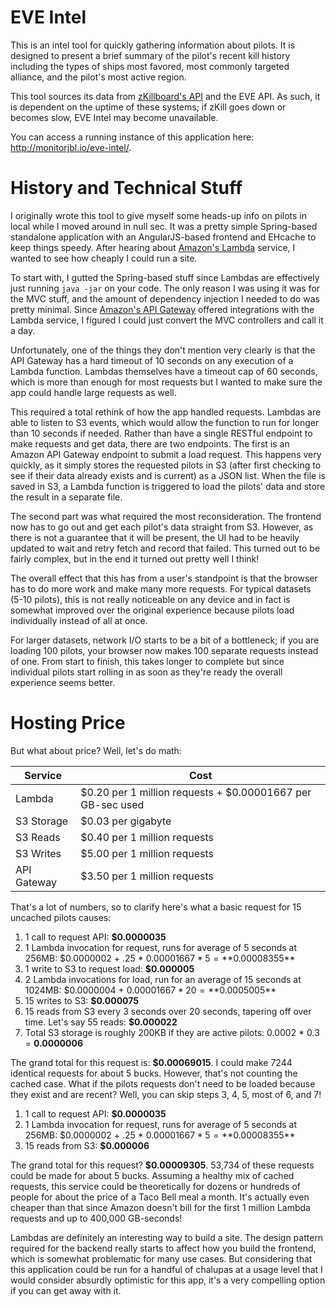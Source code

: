# EVE Intel

This is an intel tool for quickly gathering information about pilots. It is designed to present a brief summary of the pilot's recent kill history including the types of ships most favored, most commonly targeted alliance, and the pilot's most active region.

This tool sources its data from [zKillboard's API](https://zkillboard.com/) and the EVE API. As such, it is dependent on the uptime of these systems; if zKill goes down or becomes slow, EVE Intel may become unavailable.

You can access a running instance of this application here: http://monitorjbl.io/eve-intel/.

# History and Technical Stuff

I originally wrote this tool to give myself some heads-up info on pilots in local while I moved around in null sec. It was a pretty simple Spring-based standalone application with an AngularJS-based frontend and EHcache to keep things speedy. After hearing about [Amazon's Lambda](https://aws.amazon.com/lambda/) service, I wanted to see how cheaply I could run a site.

To start with, I gutted the Spring-based stuff since Lambdas are effectively just running `java -jar` on your code. The only reason I was using it was for the MVC stuff, and the amount of dependency injection I needed to do was pretty minimal. Since [Amazon's API Gateway](https://aws.amazon.com/api-gateway/) offered integrations with the Lambda service, I figured I could just convert the MVC controllers and call it a day.

Unfortunately, one of the things they don't mention very clearly is that the API Gateway has a hard timeout of 10 seconds on any execution of a Lambda function. Lambdas themselves have a timeout cap of 60 seconds, which is more than enough for most requests but I wanted to make sure the app could handle large requests as well.

This required a total rethink of how the app handled requests. Lambdas are able to listen to S3 events, which would allow the function to run for longer than 10 seconds if needed. Rather than have a single RESTful endpoint to make requests and get data, there are two endpoints. The first is an Amazon API Gateway endpoint to submit a load request. This happens very quickly, as it simply stores the requested pilots in S3 (after first checking to see if their data already exists and is current) as a JSON list. When the file is saved in S3, a Lambda function is triggered to load the pilots' data and store the result in a separate file.

The second part was what required the most reconsideration. The frontend now has to go out and get each pilot's data straight from S3. However, as there is not a guarantee that it will be present, the UI had to be heavily updated to wait and retry fetch and record that failed. This turned out to be fairly complex, but in the end it turned out pretty well I think!

The overall effect that this has from a user's standpoint is that the browser has to do more work and make many more requests. For typical datasets (5-10 pilots), this is not really noticeable on any device and in fact is somewhat improved over the original experience because pilots load individually instead of all at once. 

For larger datasets, network I/O starts to be a bit of a bottleneck; if you are loading 100 pilots, your browser now makes 100 separate requests instead of one. From start to finish, this takes longer to complete but since individual pilots start rolling in as soon as they're ready the overall experience seems better.

# Hosting Price

But what about price? Well, let's do math:

| Service     | Cost                                                       |
| ------------|------------------------------------------------------------|
| Lambda      | $0.20 per 1 million requests + $0.00001667 per GB-sec used |
| S3 Storage  | $0.03 per gigabyte                                         |
| S3 Reads    | $0.40 per 1 million requests                               |
| S3 Writes   | $5.00 per 1 million requests                               |
| API Gateway | $3.50 per 1 million requests                               |

That's a lot of numbers, so to clarify here's what a basic request for 15 uncached pilots causes:

1. 1 call to request API: **$0.0000035**
2. 1 Lambda invocation for request, runs for average of 5 seconds at 256MB: $0.0000002 + .25 * $0.00001667 * 5 = **$0.00008355**
3. 1 write to S3 to request load: **$0.000005**
4. 2 Lambda invocations for load, run for an average of 15 seconds at 1024MB: $0.0000004 + $0.00001667 * 20 = **$0.0005005**
5. 15 writes to S3: **$0.000075**
6. 15 reads from S3 every 3 seconds over 20 seconds, tapering off over time. Let's say 55 reads: **$0.000022**
7. Total S3 storage is roughly 200KB if they are active pilots: 0.0002 * 0.3 = **0.0000006**

The grand total for this request is: **$0.00069015**. I could make 7244 identical requests for about 5 bucks. However, that's not counting the cached case. What if the pilots requests don't need to be loaded because they exist and are recent? Well, you can skip steps 3, 4, 5, most of 6, and 7!

1. 1 call to request API: **$0.0000035**
2. 1 Lambda invocation for request, runs for average of 5 seconds at 256MB: $0.0000002 + .25 * $0.00001667 * 5 = **$0.00008355**
3. 15 reads from S3: **$0.000006**

The grand total for this request? **$0.00009305**. 53,734 of these requests could be made for about 5 bucks. Assuming a healthy mix of cached requests, this service could be theoretically for dozens or hundreds of people for about the price of a Taco Bell meal a month. It's actually even cheaper than that since Amazon doesn't bill for the first 1 million Lambda requests and up to 400,000 GB-seconds!

Lambdas are definitely an interesting way to build a site. The design pattern required for the backend really starts to affect how you build the frontend, which is somewhat problematic for many use cases. But considering that this application could be run for a handful of chalupas at a usage level that I would consider absurdly optimistic for this app, it's a very compelling option if you can get away with it.
